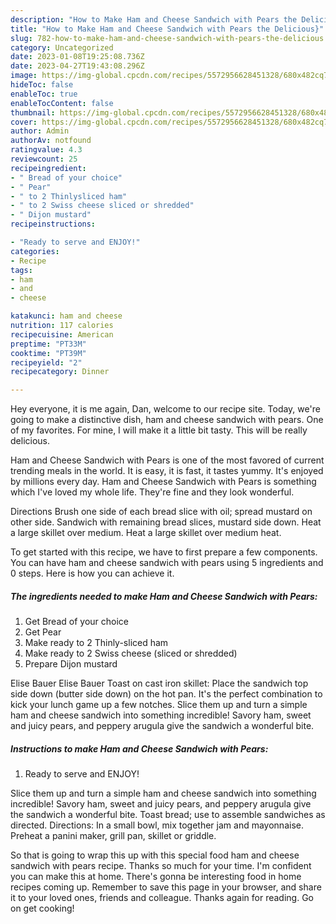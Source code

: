 ```yaml
---
description: "How to Make Ham and Cheese Sandwich with Pears the Delicious}"
title: "How to Make Ham and Cheese Sandwich with Pears the Delicious}"
slug: 782-how-to-make-ham-and-cheese-sandwich-with-pears-the-delicious
category: Uncategorized
date: 2023-01-08T19:25:08.736Z
date: 2023-04-27T19:43:08.296Z
image: https://img-global.cpcdn.com/recipes/5572956628451328/680x482cq70/ham-and-cheese-sandwich-with-pears-recipe-main-photo.jpg
hideToc: false
enableToc: true
enableTocContent: false
thumbnail: https://img-global.cpcdn.com/recipes/5572956628451328/680x482cq70/ham-and-cheese-sandwich-with-pears-recipe-main-photo.jpg
cover: https://img-global.cpcdn.com/recipes/5572956628451328/680x482cq70/ham-and-cheese-sandwich-with-pears-recipe-main-photo.jpg
author: Admin
authorAv: notfound
ratingvalue: 4.3
reviewcount: 25
recipeingredient:
- " Bread of your choice"
- " Pear"
- " to 2 Thinlysliced ham"
- " to 2 Swiss cheese sliced or shredded"
- " Dijon mustard"
recipeinstructions:

- "Ready to serve and ENJOY!"
categories:
- Recipe
tags:
- ham
- and
- cheese

katakunci: ham and cheese 
nutrition: 117 calories
recipecuisine: American
preptime: "PT33M"
cooktime: "PT39M"
recipeyield: "2"
recipecategory: Dinner

---
```



Hey everyone, it is me again, Dan, welcome to our recipe site. Today, we're going to make a distinctive dish, ham and cheese sandwich with pears. One of my favorites. For mine, I will make it a little bit tasty. This will be really delicious.

Ham and Cheese Sandwich with Pears is one of the most favored of current trending meals in the world. It is easy, it is fast, it tastes yummy. It's enjoyed by millions every day. Ham and Cheese Sandwich with Pears is something which I've loved my whole life. They're fine and they look wonderful.

Directions Brush one side of each bread slice with oil; spread mustard on other side. Sandwich with remaining bread slices, mustard side down. Heat a large skillet over medium. Heat a large skillet over medium heat.


To get started with this recipe, we have to first prepare a few components. You can have ham and cheese sandwich with pears using 5 ingredients and 0 steps. Here is how you can achieve it.

<!--inarticleads1-->

##### The ingredients needed to make Ham and Cheese Sandwich with Pears:

1. Get  Bread of your choice
1. Get  Pear
1. Make ready  to 2 Thinly-sliced ham
1. Make ready  to 2 Swiss cheese (sliced or shredded)
1. Prepare  Dijon mustard


Elise Bauer Elise Bauer Toast on cast iron skillet: Place the sandwich top side down (butter side down) on the hot pan. It&#39;s the perfect combination to kick your lunch game up a few notches. Slice them up and turn a simple ham and cheese sandwich into something incredible! Savory ham, sweet and juicy pears, and peppery arugula give the sandwich a wonderful bite. 

<!--inarticleads2-->

##### Instructions to make Ham and Cheese Sandwich with Pears:


1. Ready to serve and ENJOY!

Slice them up and turn a simple ham and cheese sandwich into something incredible! Savory ham, sweet and juicy pears, and peppery arugula give the sandwich a wonderful bite. Toast bread; use to assemble sandwiches as directed. Directions: In a small bowl, mix together jam and mayonnaise. Preheat a panini maker, grill pan, skillet or griddle. 

So that is going to wrap this up with this special food ham and cheese sandwich with pears recipe. Thanks so much for your time. I'm confident you can make this at home. There's gonna be interesting food in home recipes coming up. Remember to save this page in your browser, and share it to your loved ones, friends and colleague. Thanks again for reading. Go on get cooking!
